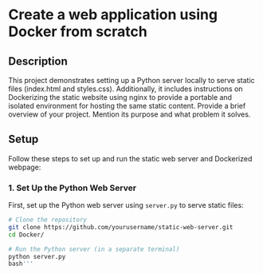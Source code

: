# Create a web application using Docker from scratch

## Description
This project demonstrates setting up a Python server locally to serve static files (index.html and styles.css). Additionally, it includes instructions on Dockerizing the static website using nginx to provide a portable and isolated environment for hosting the same static content.
Provide a brief overview of your project. Mention its purpose and what problem it solves.

## Setup

Follow these steps to set up and run the static web server and Dockerized webpage:

### 1. Set Up the Python Web Server

First, set up the Python web server using `server.py` to serve static files:

```bash
# Clone the repository
git clone https://github.com/yourusername/static-web-server.git
cd Docker/

# Run the Python server (in a separate terminal)
python server.py
bash'''

